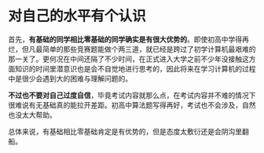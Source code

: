 # 对自己的水平有个认识

首先，**有基础的同学相比零基础的同学确实是有很大优势的**。即使初高中学得再烂，但凡最简单的那些竞赛题能做个两三道，就已经是跨过了初学计算机最艰难的那一关了。更何况在中间还隔了不少时间，在正式进入大学之前不少年没接触这方面知识的时间里潜意识也是会不自觉地进行思考的，因此将来在学习计算机的过程中是很少会遇到大的困难与理解问题的。

<b>不过也不要对自己过度自信</b>，毕竟考试内容就那么点，在考试内容并不难的情况下很难说有无基础真的能拉开差距。初高中算法题写得再好，考试也不会涉及，自然也没太大帮助。

总体来说，有基础相比零基础肯定是有优势的，但是态度太敷衍还是会阴沟里翻船。
